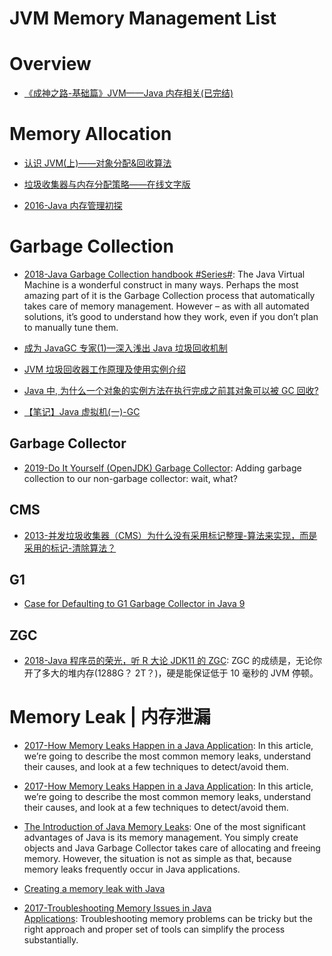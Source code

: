

# JVM Memory Management List

# Overview

- [《成神之路-基础篇》JVM——Java 内存相关(已完结)](http://www.hollischuang.com/archives/1003)

# Memory Allocation

- [认识 JVM(上)——对象分配&回收算法](http://www.importnew.com/18242.html)

- [垃圾收集器与内存分配策略——在线文字版](http://book.51cto.com/art/201107/278857.htm)

- [2016-Java 内存管理初探](https://halfstackdeveloper.github.io/2016/12/30/java%E5%86%85%E5%AD%98%E7%AE%A1%E7%90%86%E5%88%9D%E6%8E%A2/)

# Garbage Collection

- [2018-Java Garbage Collection handbook #Series#](https://plumbr.eu/java-garbage-collection-handbook): The Java Virtual Machine is a wonderful construct in many ways. Perhaps the most amazing part of it is the Garbage Collection process that automatically takes care of memory management. However – as with all automated solutions, it’s good to understand how they work, even if you don’t plan to manually tune them.

- [成为 JavaGC 专家(1)—深入浅出 Java 垃圾回收机制](http://www.importnew.com/1993.html)

- [JVM 垃圾回收器工作原理及使用实例介绍](www.ibm.com/developerworks/cn/java/j-lo-JVMGarbageCollection/index.html)

- [Java 中, 为什么一个对象的实例方法在执行完成之前其对象可以被 GC 回收?](https://www.zhihu.com/question/51244545/answer/126055789)

- [【笔记】Java 虚拟机(一)-GC](https://darkness463.github.io/2017/03/30/Java-VM-GC/)

## Garbage Collector

- [2019-Do It Yourself (OpenJDK) Garbage Collector](https://shipilev.net/jvm/diy-gc/): Adding garbage collection to our non-garbage collector: wait, what?

## CMS

- [2013-并发垃圾收集器（CMS）为什么没有采用标记整理-算法来实现，而是采用的标记-清除算法？](http://hllvm.group.iteye.com/group/topic/38223#post-248757)

## G1

- [Case for Defaulting to G1 Garbage Collector in Java 9](https://www.infoq.com/articles/Make-G1-Default-Garbage-Collector-in-Java-9#anch128313)

## ZGC

- [2018-Java 程序员的荣光，听 R 大论 JDK11 的 ZGC](https://mp.weixin.qq.com/s/KUCs_BJUNfMMCO1T3_WAjw?from=groupmessage&isappinstalled=0): ZGC 的成绩是，无论你开了多大的堆内存(1288G？ 2T？)，硬是能保证低于 10 毫秒的 JVM 停顿。

# Memory Leak | 内存泄漏

- [2017-How Memory Leaks Happen in a Java Application](https://stackify.com/memory-leaks-java/): In this article, we’re going to describe the most common memory leaks, understand their causes, and look at a few techniques to detect/avoid them.

- [2017-How Memory Leaks Happen in a Java Application](https://stackify.com/memory-leaks-java?utm_source=mybridge&utm_medium=ios&utm_campaign=read_more): In this article, we’re going to describe the most common memory leaks, understand their causes, and look at a few techniques to detect/avoid them.

- [The Introduction of Java Memory Leaks](http://www.programcreek.com/2013/10/the-introduction-of-memory-leak-what-why-and-how/): One of the most significant advantages of Java is its memory management. You simply create objects and Java Garbage Collector takes care of allocating and freeing memory. However, the situation is not as simple as that, because memory leaks frequently occur in Java applications.

- [Creating a memory leak with Java](https://stackoverflow.com/questions/6470651/creating-a-memory-leak-with-java)

- [2017-Troubleshooting Memory Issues in Java Applications](https://parg.co/bsr): Troubleshooting memory problems can be tricky but the right approach and proper set of tools can simplify the process substantially.
